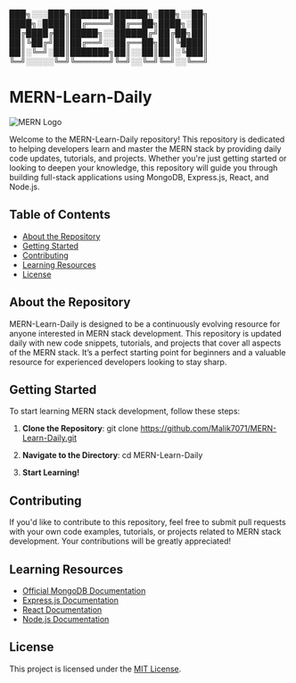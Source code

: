 ███╗░░░███╗███████╗██████╗░███╗░░██╗
████╗░████║██╔════╝██╔══██╗████╗░██║
██╔████╔██║█████╗░░██████╔╝██╔██╗██║
██║╚██╔╝██║██╔══╝░░██╔══██╗██║╚████║
██║░╚═╝░██║███████╗██║░░██║██║░╚███║
╚═╝░░░░░╚═╝╚══════╝╚═╝░░╚═╝╚═╝░░╚══╝

# MERN-Learn-Daily

![MERN Logo](https://miro.medium.com/v2/resize:fit:678/0*kxPYwfJmkXZ3iCWy.png)

Welcome to the MERN-Learn-Daily repository! This repository is dedicated to helping developers learn and master the MERN stack by providing daily code updates, tutorials, and projects. Whether you're just getting started or looking to deepen your knowledge, this repository will guide you through building full-stack applications using MongoDB, Express.js, React, and Node.js.

## Table of Contents

- [About the Repository](#about-the-repository)
- [Getting Started](#getting-started)
- [Contributing](#contributing)
- [Learning Resources](#learning-resources)
- [License](#license)

## About the Repository

MERN-Learn-Daily is designed to be a continuously evolving resource for anyone interested in MERN stack development. This repository is updated daily with new code snippets, tutorials, and projects that cover all aspects of the MERN stack. It’s a perfect starting point for beginners and a valuable resource for experienced developers looking to stay sharp.

## Getting Started

To start learning MERN stack development, follow these steps:

1. **Clone the Repository**:
   git clone https://github.com/Malik7071/MERN-Learn-Daily.git

2. **Navigate to the Directory**:
   cd MERN-Learn-Daily

4. **Start Learning!**

## Contributing

If you'd like to contribute to this repository, feel free to submit pull requests with your own code examples, tutorials, or projects related to MERN stack development. Your contributions will be greatly appreciated!

## Learning Resources

- [Official MongoDB Documentation](https://docs.mongodb.com/)
- [Express.js Documentation](https://expressjs.com/)
- [React Documentation](https://reactjs.org/docs/getting-started.html)
- [Node.js Documentation](https://nodejs.org/en/docs/)

## License

This project is licensed under the [MIT License](LICENSE).
